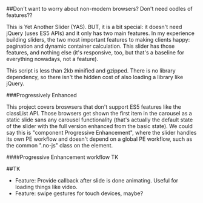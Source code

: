 ##Don't want to worry about non-modern browsers? Don't need oodles of features??

This is Yet Another Slider (YAS). BUT, it is a bit special: it doesn't need jQuery (uses ES5 APIs) and it only has two main features. In my experience building sliders, the two most important features to making clients happy: pagination and dynamic container calculation. This slider has those features, and nothing else (it's responsive, too, but that's a baseline for everything nowadays, not a feature).

This script is less than 2kb minified and gzipped. There is no library dependency, so there isn't the hidden cost of also loading a library like jQuery.

###Progressively Enhanced

This project covers broswsers that don't support ES5 features like the classList API. Those browsers get shown the first item in the carousel as a static slide sans any carousel functionality (that's actually the default state of the slider with the full version enhanced from the basic state). We could say this is "component Progressive Enhancement", where the slider handles its own PE workflow and doesn't depend on a global PE workflow, such as the common ".no-js" class on the <html> element.

####Progressive Enhancement workflow
TK




##TK

* Feature: Provide callback after slide is done animating. Useful for loading things like video.
* Feature: swipe gestures for touch devices, maybe?

